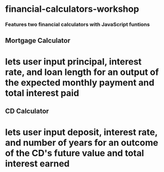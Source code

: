 # financial-calculators-workshop

### Features two financial calculators with JavaScript funtions

## Mortgage Calculator 
# lets user input principal, interest rate, and loan length for an output of the expected monthly payment and total interest paid

## CD Calculator 
# lets user input deposit, interest rate, and number of years for an outcome of the CD's future value and total interest earned